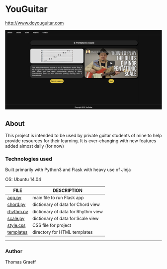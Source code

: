 # YouGuitar

http://www.doyouguitar.com

![YouGuitar screenshot](https://github.com/graefft/YouGuitar/blob/master/web_flask/static/images/YouGuitar_SS.png)

## About
This project is intended to be used by private guitar students of mine 
to help provide resources for their learning. It is ever-changing with 
new features added almost daily (for now)

### Technologies used
Built primarily with Python3 and Flask with heavy use of Jinja

OS: Ubuntu 14.04

FILE | DESCRIPTION
----|----
[app.py](web_flask/app.py) | main file to run Flask app
[chord.py](web_flask/chord.py) | dictionary of data for Chord view
[rhythm.py](web_flask/rhythm.py) | dictionary of data for Rhythm view
[scale.py](web_flask/scale.py) | dictionary of data for Scale view
[style.css](web_flask/static/style.css) | CSS file for project
[templates](web_flask/templates/) | directory for HTML templates

-------------------------

### Author
Thomas Graeff
